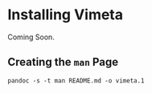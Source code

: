 # Installing Vimeta

Coming Soon.

## Creating the `man` Page

    pandoc -s -t man README.md -o vimeta.1
